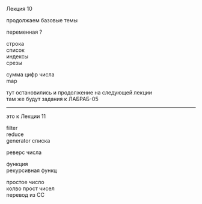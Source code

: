 Лекция 10  

продолжаем базовые темы  

переменная ?  

строка  
список  
индексы  
срезы  

сумма цифр числа  
map  

тут остановились и продолжение на следующей лекции  
там же будут задания к ЛАБРАБ-05  

---  

это к Лекции 11  

filter  
reduce  
generator списка  

реверс числа  

функция  
рекурсивная функц  

простое число  
колво прост чисел  
перевод из СС  
